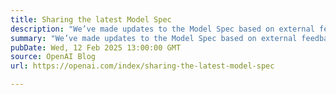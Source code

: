 ```yaml
---
title: Sharing the latest Model Spec
description: "We’ve made updates to the Model Spec based on external feedback and our continued research in shaping desired model behavior."
summary: "We’ve made updates to the Model Spec based on external feedback and our continued research in shaping desired model behavior."
pubDate: Wed, 12 Feb 2025 13:00:00 GMT
source: OpenAI Blog
url: https://openai.com/index/sharing-the-latest-model-spec

---
```


